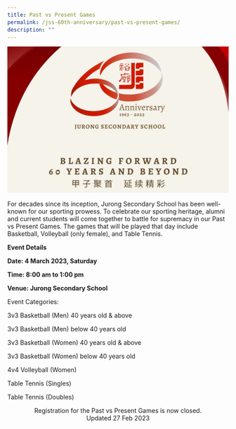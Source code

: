 ```yaml
---
title: Past vs Present Games
permalink: /jss-60th-anniversary/past-vs-present-games/
description: ""
---
```

![](/images/60th%20Anniversary%20Logo.jpeg)

For decades since its inception, Jurong Secondary School has been well-known for our sporting prowess. To celebrate our sporting heritage, alumni and current students will come together to battle for supremacy in our Past vs Present Games. The games that will be played that day include Basketball, Volleyball (only female), and Table Tennis.

**Event Details**

**Date: 4 March 2023, Saturday**

**Time: 8:00 am to 1:00 pm**

**Venue: Jurong Secondary School**


Event Categories:

3v3 Basketball (Men) 40 years old & above

3v3 Basketball (Men) below 40 years old

3v3 Basketball (Women) 40 years old & above

3v3 Basketball (Women) below 40 years old

4v4 Volleyball (Women)

Table Tennis (Singles)

Table Tennis (Doubles)

<center> Registration for the Past vs Present Games is now closed.

<center> Updated 27 Feb 2023 </center>